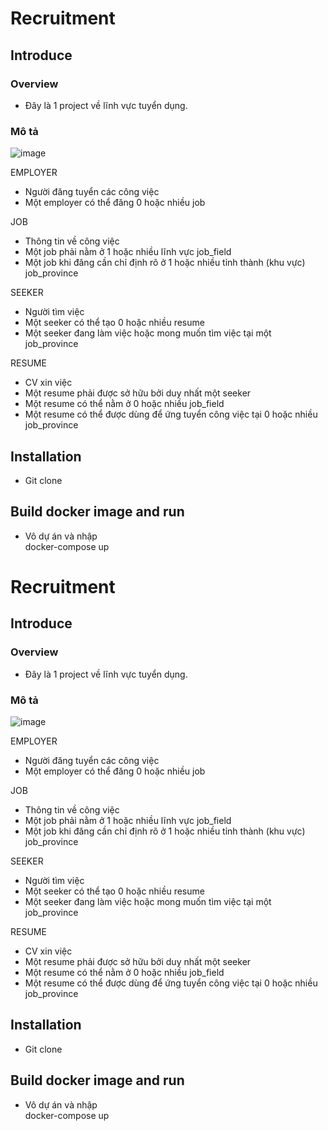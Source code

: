 # Recruitment

## Introduce
### Overview
- Đây là 1 project về lĩnh vực tuyển dụng.

### Mô tả
![image](https://github.com/dungdinhhaha/recruitment1/assets/116552465/9c63d97e-83e3-45b6-9220-94790ca00562)

EMPLOYER
- Người đăng tuyển các công việc
- Một employer có thể đăng 0 hoặc nhiều job

JOB
- Thông tin về công việc
- Một job phải nằm ở 1 hoặc nhiều lĩnh vực job_field
- Một job khi đăng cần chỉ định rõ ở 1 hoặc nhiều tỉnh thành (khu vực) job_province

SEEKER
- Người tìm việc
- Một seeker có thể tạo 0 hoặc nhiều resume
- Một seeker đang làm việc hoặc mong muốn tìm việc tại một job_province

RESUME
- CV xin việc
- Một resume phải được sở hữu bởi duy nhất một seeker
- Một resume có thể nằm ở 0 hoặc nhiều job_field
- Một resume có thể được dùng để ứng tuyển công việc tại 0 hoặc nhiều job_province

## Installation
- Git clone

## Build docker image and run
- Vô dự án và nhập  
  docker-compose up
# Recruitment

## Introduce
### Overview
- Đây là 1 project về lĩnh vực tuyển dụng.

### Mô tả 
![image](https://github.com/dungdinhhaha/recruitment1/assets/116552465/9c63d97e-83e3-45b6-9220-94790ca00562)

EMPLOYER  
- Người đăng tuyển các công việc  
- Một employer có thể đăng 0 hoặc nhiều job  

JOB  
- Thông tin về công việc  
- Một job phải nằm ở 1 hoặc nhiều lĩnh vực job_field  
- Một job khi đăng cần chỉ định rõ ở 1 hoặc nhiều tỉnh thành (khu vực) job_province  

SEEKER  
- Người tìm việc  
- Một seeker có thể tạo 0 hoặc nhiều resume  
- Một seeker đang làm việc hoặc mong muốn tìm việc tại một job_province  

RESUME  
- CV xin việc  
- Một resume phải được sở hữu bởi duy nhất một seeker  
- Một resume có thể nằm ở 0 hoặc nhiều job_field  
- Một resume có thể được dùng để ứng tuyển công việc tại 0 hoặc nhiều job_province  

## Installation
- Git clone

## Build docker image and run 
- Vô dự án và nhập  
docker-compose up
